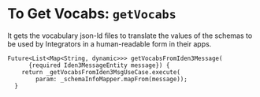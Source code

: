 # To Get Vocabs: `getVocabs` 
 
It gets the vocabulary json-ld files to translate the values of the schemas to be used by Integrators in a human-readable form in their apps.
 
```
Future<List<Map<String, dynamic>>> getVocabsFromIden3Message(
      {required Iden3MessageEntity message}) {
    return _getVocabsFromIden3MsgUseCase.execute(
        param: _schemaInfoMapper.mapFrom(message));
  }
```

